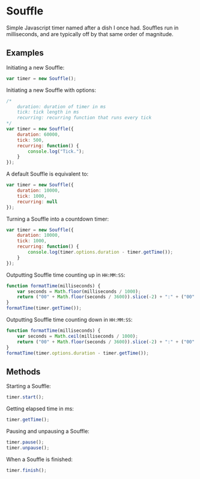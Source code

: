 # Souffle

Simple Javascript timer named after a dish I once had. Souffles run in milliseconds, and are typically off by that same order of magnitude.

## Examples

Initiating a new Souffle:
```javascript
var timer = new Souffle();
```

Initiating a new Souffle with options:
```javascript
/*
	duration: duration of timer in ms
	tick: tick length in ms
	recurring: recurring function that runs every tick
*/
var timer = new Souffle({
	duration: 60000,
	tick: 500,
	recurring: function() {
		console.log("Tick.");
	}
});
```

A default Souffle is equivalent to:
```javascript
var timer = new Souffle({
	duration: 10000,
	tick: 1000,
	recurring: null
});
```

Turning a Souffle into a countdown timer:
```javascript
var timer = new Souffle({
	duration: 10000,
	tick: 1000,
	recurring: function() {
		console.log(timer.options.duration - timer.getTime());
	}
});
```

Outputting Souffle time counting up in ```HH:MM:SS```:
```javascript
function formatTime(milliseconds) {
    var seconds = Math.floor(milliseconds / 1000);
    return ("00" + Math.floor(seconds / 3600)).slice(-2) + ":" + ("00" + (Math.floor(seconds / 60) % 60)).slice(-2) + ":" + ("00" + (seconds % 60)).slice(-2);
}
formatTime(timer.getTime());
```

Outputting Souffle time counting down in ```HH:MM:SS```:
```javascript
function formatTime(milliseconds) {
    var seconds = Math.ceil(milliseconds / 1000);
    return ("00" + Math.floor(seconds / 3600)).slice(-2) + ":" + ("00" + (Math.floor(seconds / 60) % 60)).slice(-2) + ":" + ("00" + (seconds % 60)).slice(-2);
}
formatTime(timer.options.duration - timer.getTime());
```

## Methods

Starting a Souffle:
```javascript
timer.start();
```

Getting elapsed time in ms:
```javascript
timer.getTime();
```

Pausing and unpausing a Souffle:
```javascript
timer.pause();
timer.unpause();
```

When a Souffle is finished:
```javascript
timer.finish();
```
